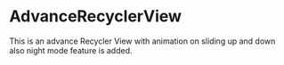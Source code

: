 # AdvanceRecyclerView

This is an advance Recycler View with animation on sliding up and down
also night mode feature is added.

